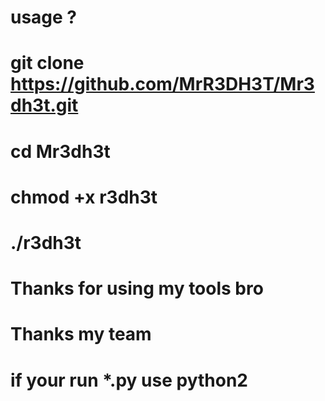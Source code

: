 # usage ?

# git clone https://github.com/MrR3DH3T/Mr3dh3t.git
# cd Mr3dh3t
# chmod +x r3dh3t
# ./r3dh3t

# Thanks for using my tools bro

# Thanks my team 




# if your run *.py use python2 
